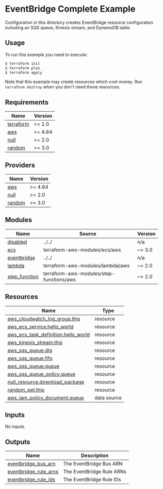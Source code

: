 # EventBridge Complete Example

Configuration in this directory creates EventBridge resource configuration including an SQS queue, Kinesis stream, and DynamoDB table.

## Usage

To run this example you need to execute:

```bash
$ terraform init
$ terraform plan
$ terraform apply
```

Note that this example may create resources which cost money. Run `terraform destroy` when you don't need these resources.

<!-- BEGINNING OF PRE-COMMIT-TERRAFORM DOCS HOOK -->
## Requirements

| Name | Version |
|------|---------|
| <a name="requirement_terraform"></a> [terraform](#requirement\_terraform) | >= 1.0 |
| <a name="requirement_aws"></a> [aws](#requirement\_aws) | >= 4.64 |
| <a name="requirement_null"></a> [null](#requirement\_null) | >= 2.0 |
| <a name="requirement_random"></a> [random](#requirement\_random) | >= 3.0 |

## Providers

| Name | Version |
|------|---------|
| <a name="provider_aws"></a> [aws](#provider\_aws) | >= 4.64 |
| <a name="provider_null"></a> [null](#provider\_null) | >= 2.0 |
| <a name="provider_random"></a> [random](#provider\_random) | >= 3.0 |

## Modules

| Name | Source | Version |
|------|--------|---------|
| <a name="module_disabled"></a> [disabled](#module\_disabled) | ../../ | n/a |
| <a name="module_ecs"></a> [ecs](#module\_ecs) | terraform-aws-modules/ecs/aws | ~> 3.0 |
| <a name="module_eventbridge"></a> [eventbridge](#module\_eventbridge) | ../../ | n/a |
| <a name="module_lambda"></a> [lambda](#module\_lambda) | terraform-aws-modules/lambda/aws | ~> 2.0 |
| <a name="module_step_function"></a> [step\_function](#module\_step\_function) | terraform-aws-modules/step-functions/aws | ~> 2.0 |

## Resources

| Name | Type |
|------|------|
| [aws_cloudwatch_log_group.this](https://registry.terraform.io/providers/hashicorp/aws/latest/docs/resources/cloudwatch_log_group) | resource |
| [aws_ecs_service.hello_world](https://registry.terraform.io/providers/hashicorp/aws/latest/docs/resources/ecs_service) | resource |
| [aws_ecs_task_definition.hello_world](https://registry.terraform.io/providers/hashicorp/aws/latest/docs/resources/ecs_task_definition) | resource |
| [aws_kinesis_stream.this](https://registry.terraform.io/providers/hashicorp/aws/latest/docs/resources/kinesis_stream) | resource |
| [aws_sqs_queue.dlq](https://registry.terraform.io/providers/hashicorp/aws/latest/docs/resources/sqs_queue) | resource |
| [aws_sqs_queue.fifo](https://registry.terraform.io/providers/hashicorp/aws/latest/docs/resources/sqs_queue) | resource |
| [aws_sqs_queue.queue](https://registry.terraform.io/providers/hashicorp/aws/latest/docs/resources/sqs_queue) | resource |
| [aws_sqs_queue_policy.queue](https://registry.terraform.io/providers/hashicorp/aws/latest/docs/resources/sqs_queue_policy) | resource |
| [null_resource.download_package](https://registry.terraform.io/providers/hashicorp/null/latest/docs/resources/resource) | resource |
| [random_pet.this](https://registry.terraform.io/providers/hashicorp/random/latest/docs/resources/pet) | resource |
| [aws_iam_policy_document.queue](https://registry.terraform.io/providers/hashicorp/aws/latest/docs/data-sources/iam_policy_document) | data source |

## Inputs

No inputs.

## Outputs

| Name | Description |
|------|-------------|
| <a name="output_eventbridge_bus_arn"></a> [eventbridge\_bus\_arn](#output\_eventbridge\_bus\_arn) | The EventBridge Bus ARN |
| <a name="output_eventbridge_rule_arns"></a> [eventbridge\_rule\_arns](#output\_eventbridge\_rule\_arns) | The EventBridge Rule ARNs |
| <a name="output_eventbridge_rule_ids"></a> [eventbridge\_rule\_ids](#output\_eventbridge\_rule\_ids) | The EventBridge Rule IDs |
<!-- END OF PRE-COMMIT-TERRAFORM DOCS HOOK -->
